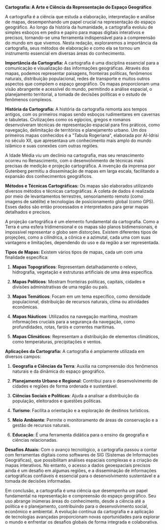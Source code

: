 **Cartografia: A Arte e Ciência da Representação do Espaço Geográfico**

A cartografia é a ciência que estuda a elaboração, interpretação e análise de mapas, desempenhando um papel crucial na representação do espaço geográfico. Ao longo da história da humanidade, a cartografia evoluiu de simples esboços em pedra e papiro para mapas digitais interativos e precisos, tornando-se uma ferramenta indispensável para a compreensão do mundo em que vivemos. Nesta redação, exploraremos a importância da cartografia, seus métodos de elaboração e como ela se tornou um instrumento essencial em diversas áreas do conhecimento.

**Importância da Cartografia:**
A cartografia é uma disciplina essencial para a comunicação e visualização das informações geográficas. Através dos mapas, podemos representar paisagens, fronteiras políticas, fenômenos naturais, distribuição populacional, redes de transporte e muitos outros aspectos que compõem o espaço geográfico. Os mapas proporcionam uma visão abrangente e acessível do mundo, permitindo a análise espacial, o planejamento territorial, a tomada de decisões políticas e o estudo de fenômenos complexos.

**História da Cartografia:**
A história da cartografia remonta aos tempos antigos, com os primeiros mapas sendo esboços rudimentares em cavernas e tabuletas. Civilizações como os egípcios, gregos e romanos desenvolveram técnicas de representação espacial para fins práticos, como navegação, delimitação de territórios e planejamento urbano. Um dos primeiros mapas conhecidos é a "Tabula Rogeriana", elaborada por Al-Idrisi no século XII, que apresentava um conhecimento mais amplo do mundo islâmico e suas conexões com outras regiões.

A Idade Média viu um declínio na cartografia, mas seu renascimento ocorreu no Renascimento, com o desenvolvimento de técnicas mais precisas de medição e projeção cartográfica. A invenção da imprensa por Gutenberg permitiu a disseminação de mapas em larga escala, facilitando a expansão dos conhecimentos geográficos.

**Métodos e Técnicas Cartográficas:**
Os mapas são elaborados utilizando diversos métodos e técnicas cartográficas. A coleta de dados é realizada por meio de levantamentos terrestres, sensoriamento remoto (como imagens de satélite) e tecnologias de posicionamento global (como GPS). Esses dados são então processados e interpretados para gerar mapas detalhados e precisos.

A projeção cartográfica é um elemento fundamental da cartografia. Como a Terra é uma esfera tridimensional e os mapas são planos bidimensionais, é impossível representar o globo sem distorções. Existem diferentes tipos de projeções, como a cilíndrica, a cônica e a azimutal, cada uma com suas vantagens e limitações, dependendo do uso e da região a ser representada.

**Tipos de Mapas:**
Existem vários tipos de mapas, cada um com uma finalidade específica:

1. **Mapas Topográficos**: Representam detalhadamente o relevo, hidrografia, vegetação e estruturas artificiais de uma área específica.

2. **Mapas Políticos**: Mostram fronteiras políticas, capitais, cidades e divisões administrativas de uma região ou país.

3. **Mapas Temáticos**: Focam em um tema específico, como densidade populacional, distribuição de recursos naturais, clima ou atividades econômicas.

4. **Mapas Náuticos**: Utilizados na navegação marítima, mostram informações cruciais para a segurança da navegação, como profundidades, rotas, faróis e correntes marítimas.

5. **Mapas Climáticos**: Representam a distribuição de elementos climáticos, como temperaturas, precipitações e ventos.

**Aplicações da Cartografia:**
A cartografia é amplamente utilizada em diversos campos:

1. **Geografia e Ciências da Terra**: Auxilia na compreensão dos fenômenos naturais e da dinâmica do espaço geográfico.

2. **Planejamento Urbano e Regional**: Contribui para o desenvolvimento de cidades e regiões de forma ordenada e sustentável.

3. **Ciências Sociais e Políticas**: Ajuda a analisar a distribuição da população, eleitorados e questões políticas.

4. **Turismo**: Facilita a orientação e a exploração de destinos turísticos.

5. **Meio Ambiente**: Permite o monitoramento de áreas de conservação e a gestão de recursos naturais.

6. **Educação**: É uma ferramenta didática para o ensino da geografia e ciências relacionadas.

**Desafios Atuais:**
Com o avanço tecnológico, a cartografia passou a contar com ferramentas digitais como softwares de SIG (Sistemas de Informações Geográficas), que possibilitam análises espaciais complexas e a criação de mapas interativos. No entanto, o acesso a dados geoespaciais precisos ainda é um desafio em algumas regiões, e a disseminação de informações cartográficas confiáveis é essencial para o desenvolvimento sustentável e a tomada de decisões informadas.

Em conclusão, a cartografia é uma ciência que desempenha um papel fundamental na representação e compreensão do espaço geográfico. Seu uso abrange inúmeras áreas do conhecimento, desde a ciência até a política e o planejamento, contribuindo para o desenvolvimento social, econômico e ambiental. A evolução contínua da cartografia e a aplicação de tecnologias avançadas proporcionam novas oportunidades para explorar o mundo e enfrentar os desafios globais de forma integrada e colaborativa.
